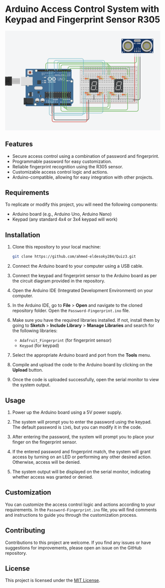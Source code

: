 # Arduino Access Control System with Keypad and Fingerprint Sensor R305

![Access Control System](https://github.com/ahmed-eldesoky284/Quiz-3/blob/main/Capture3.png)

## Features

- Secure access control using a combination of password and fingerprint.
- Programmable password for easy customization.
- Reliable fingerprint recognition using the R305 sensor.
- Customizable access control logic and actions.
- Arduino-compatible, allowing for easy integration with other projects.

## Requirements

To replicate or modify this project, you will need the following components:

- Arduino board (e.g., Arduino Uno, Arduino Nano)
- Keypad (any standard 4x4 or 3x4 keypad will work)


## Installation

1. Clone this repository to your local machine:

   ```bash
   git clone https://github.com/ahmed-eldesoky284/Quiz3.git
   ```

2. Connect the Arduino board to your computer using a USB cable.

3. Connect the keypad and fingerprint sensor to the Arduino board as per the circuit diagram provided in the repository.

4. Open the Arduino IDE (Integrated Development Environment) on your computer.

5. In the Arduino IDE, go to **File** > **Open** and navigate to the cloned repository folder. Open the `Password-Fingerprint.ino` file.

6. Make sure you have the required libraries installed. If not, install them by going to **Sketch** > **Include Library** > **Manage Libraries** and search for the following libraries:

   - `Adafruit_Fingerprint` (for fingerprint sensor)
   - `Keypad` (for keypad)

7. Select the appropriate Arduino board and port from the **Tools** menu.

8. Compile and upload the code to the Arduino board by clicking on the **Upload** button.

9. Once the code is uploaded successfully, open the serial monitor to view the system output.

## Usage

1. Power up the Arduino board using a 5V power supply.

2. The system will prompt you to enter the password using the keypad. The default password is `1345`, but you can modify it in the code.

3. After entering the password, the system will prompt you to place your finger on the fingerprint sensor.

4. If the entered password and fingerprint match, the system will grant access by turning on an LED or performing any other desired action. Otherwise, access will be denied.

5. The system output will be displayed on the serial monitor, indicating whether access was granted or denied.

## Customization

You can customize the access control logic and actions according to your requirements. In the `Password-Fingerprint.ino` file, you will find comments and instructions to guide you through the customization process.



## Contributing

Contributions to this project are welcome. If you find any issues or have suggestions for improvements, please open an issue on the GitHub repository.

## License

This project is licensed under the [MIT License](LICENSE).
